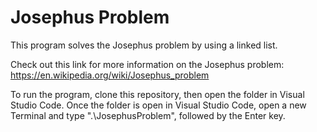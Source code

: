 # Josephus Problem

This program solves the Josephus problem by using a linked list.

Check out this link for more information on the Josephus problem: https://en.wikipedia.org/wiki/Josephus_problem

To run the program, clone this repository, then open the folder in Visual Studio Code. Once the folder is open in Visual Studio Code, open a new Terminal and type ".\JosephusProblem", followed by the Enter key.
